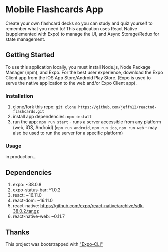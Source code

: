 # Mobile Flashcards App

Create your own flashcard decks so you can study and quiz yourself to remember what you need to! This application uses React Native (supplemented with Expo) to manage the UI, and Async Storage/Redux for state management.

## Getting Started

To use this application locally, you must install Node.js, Node Package Manager (npm), and Expo. For the best user experience, download the Expo Client app from the iOS App Store/Android Play Store. (Expo is used to serve the native application to the web and/or Expo Client app).

### Installation

1. clone/fork this repo: `git clone https://github.com/jeffn12/reactnd-flashcards.git`
1. install app dependencies: `npm install`
1. run the app: `npm run start` - runs a server accessible from any platform (web, iOS, Android)
   (`npm run android`, `npm run ios`, `npm run web` - may also be used to run the server for a specific platform)

### Usage

in production...

## Dependencies

1. expo: ~38.0.8
1. expo-status-bar: ^1.0.2
1. react: ~16.11.0
1. react-dom: ~16.11.0
1. react-native: https://github.com/expo/react-native/archive/sdk-38.0.2.tar.gz
1. react-native-web: ~0.11.7

## Thanks

This project was bootstrapped with ["Expo-CLI"](https://docs.expo.io/workflow/expo-cli/)
